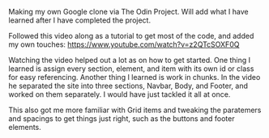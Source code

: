 Making my own Google clone via The Odin Project. Will add what I have learned after I have completed the project.

Followed this video along as a tutorial to get most of the code, and added my own touches: https://www.youtube.com/watch?v=z2QTcSOXF0Q

Watching the video helped out a lot as on how to get started. One thing I learned is assign every section, element, and item with its own id or class for easy referencing. Another thing I learned is work in chunks. In the video he separated the site into three sections, Navbar, Body, and Footer, and worked on them separately. I would have just tackled it all at once.

This also got me more familiar with Grid items and tweaking the paratemers and spacings to get things just right, such as the buttons and footer elements.
